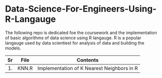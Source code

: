 # Data-Science-For-Engineers-Using-R-Langauge

The following repo is dedicated foe the coursework and the implementation of basic algorithms of data science using R langauge.
R is a popular langauge used by data scientiest for analysis of data and building the models.


| Sr | File |  Contents|
|:---:|:----:|:-----------:|
|1.| KNN.R |Implementation of K Nearest Neighbors in R|

